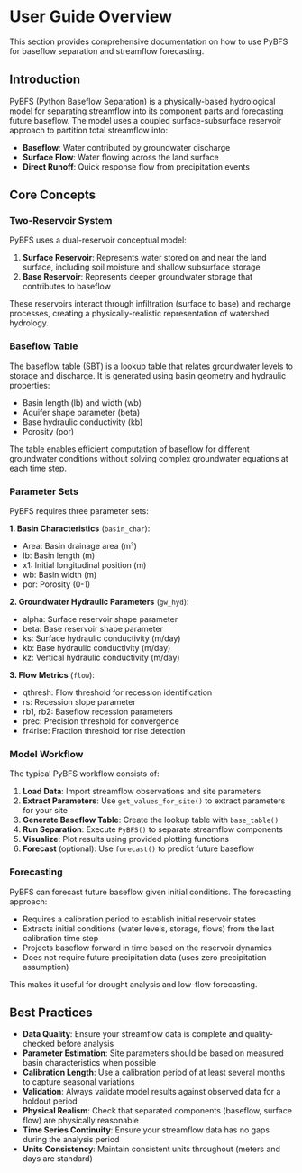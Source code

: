 # User Guide Overview

This section provides comprehensive documentation on how to use PyBFS for baseflow separation and streamflow forecasting.

## Introduction

PyBFS (Python Baseflow Separation) is a physically-based hydrological model for separating streamflow into its component parts and forecasting future baseflow. The model uses a coupled surface-subsurface reservoir approach to partition total streamflow into:

- **Baseflow**: Water contributed by groundwater discharge
- **Surface Flow**: Water flowing across the land surface
- **Direct Runoff**: Quick response flow from precipitation events

## Core Concepts

### Two-Reservoir System

PyBFS uses a dual-reservoir conceptual model:

1. **Surface Reservoir**: Represents water stored on and near the land surface, including soil moisture and shallow subsurface storage
2. **Base Reservoir**: Represents deeper groundwater storage that contributes to baseflow

These reservoirs interact through infiltration (surface to base) and recharge processes, creating a physically-realistic representation of watershed hydrology.

### Baseflow Table

The baseflow table (SBT) is a lookup table that relates groundwater levels to storage and discharge. It is generated using basin geometry and hydraulic properties:

- Basin length (lb) and width (wb)
- Aquifer shape parameter (beta)
- Base hydraulic conductivity (kb)
- Porosity (por)

The table enables efficient computation of baseflow for different groundwater conditions without solving complex groundwater equations at each time step.

### Parameter Sets

PyBFS requires three parameter sets:

**1. Basin Characteristics** (`basin_char`):

- Area: Basin drainage area (m²)
- lb: Basin length (m)
- x1: Initial longitudinal position (m)
- wb: Basin width (m)
- por: Porosity (0-1)

**2. Groundwater Hydraulic Parameters** (`gw_hyd`):

- alpha: Surface reservoir shape parameter
- beta: Base reservoir shape parameter
- ks: Surface hydraulic conductivity (m/day)
- kb: Base hydraulic conductivity (m/day)
- kz: Vertical hydraulic conductivity (m/day)

**3. Flow Metrics** (`flow`):

- qthresh: Flow threshold for recession identification
- rs: Recession slope parameter
- rb1, rb2: Baseflow recession parameters
- prec: Precision threshold for convergence
- fr4rise: Fraction threshold for rise detection

### Model Workflow

The typical PyBFS workflow consists of:

1. **Load Data**: Import streamflow observations and site parameters
2. **Extract Parameters**: Use `get_values_for_site()` to extract parameters for your site
3. **Generate Baseflow Table**: Create the lookup table with `base_table()`
4. **Run Separation**: Execute `PyBFS()` to separate streamflow components
5. **Visualize**: Plot results using provided plotting functions
6. **Forecast** (optional): Use `forecast()` to predict future baseflow

### Forecasting

PyBFS can forecast future baseflow given initial conditions. The forecasting approach:

- Requires a calibration period to establish initial reservoir states
- Extracts initial conditions (water levels, storage, flows) from the last calibration time step
- Projects baseflow forward in time based on the reservoir dynamics
- Does not require future precipitation data (uses zero precipitation assumption)

This makes it useful for drought analysis and low-flow forecasting.

## Best Practices

- **Data Quality**: Ensure your streamflow data is complete and quality-checked before analysis
- **Parameter Estimation**: Site parameters should be based on measured basin characteristics when possible
- **Calibration Length**: Use a calibration period of at least several months to capture seasonal variations
- **Validation**: Always validate model results against observed data for a holdout period
- **Physical Realism**: Check that separated components (baseflow, surface flow) are physically reasonable
- **Time Series Continuity**: Ensure your streamflow data has no gaps during the analysis period
- **Units Consistency**: Maintain consistent units throughout (meters and days are standard)